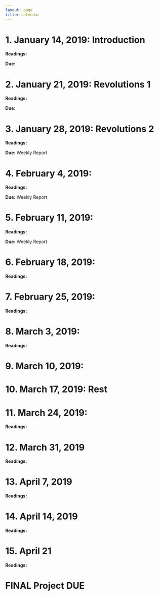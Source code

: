 ```yaml
---
layout: page
title: calendar
---
```


# 1. January 14, 2019: Introduction

**Readings:**

**Due:** 

# 2. January 21, 2019: Revolutions 1

**Readings:**

**Due:** 


# 3. January 28, 2019: Revolutions 2

**Readings:**

**Due:** Weekly Report

# 4. February 4, 2019: 

**Readings:** 

**Due:** Weekly Report

# 5. February 11, 2019: 

**Readings:**

**Due:** Weekly Report

# 6. February 18, 2019: 

**Readings:**

# 7. February 25, 2019: 

**Readings:**

# 8. March 3, 2019: 

**Readings:**

# 9. March 10, 2019: 

# 10. March 17, 2019: Rest


# 11. March 24, 2019: 

**Readings:**

# 12. March 31, 2019

**Readings:**

# 13. April 7, 2019

**Readings:**

# 14. April 14, 2019

**Readings:**

# 15. April 21

**Readings:**

# FINAL Project DUE 
